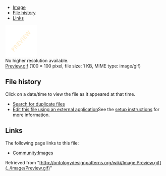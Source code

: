 * [Image](../Image/Preview.gif#file)
* [File history](../Image/Preview.gif#filehistory)
* [Links](../Image/Preview.gif#filelinks)

[![Image:Preview.gif](../images/7/73/Preview.gif)](../images/7/73/Preview.gif)  
No higher resolution available.  
[Preview.gif](../images/7/73/Preview.gif)‎ (100 × 100 pixel, file size: 1 KB, MIME type: image/gif)

## File history

Click on a date/time to view the file as it appeared at that time.



  
* [Search for duplicate files](http://ontologydesignpatterns.org/wiki/Special:FileDuplicateSearch/Preview.gif "Special:FileDuplicateSearch/Preview.gif")
* [Edit this file using an external application](http://ontologydesignpatterns.org/wiki/index.php?title=Image:Preview.gif&action=edit&externaledit=true&mode=file "Image:Preview.gif")See the [setup instructions](http://www.mediawiki.org/wiki/Manual:External_editors "http://www.mediawiki.org/wiki/Manual:External_editors") for more information.

## Links



The following page links to this file:


* [Community:Images](../Community/Images "Community:Images")


Retrieved from "[http://ontologydesignpatterns.org/wiki/Image:Preview.gif](../Image/Preview.gif)"